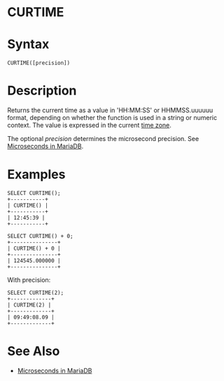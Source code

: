 # CURTIME

#

# Syntax

```
CURTIME([precision])
```

#

# Description

Returns the current time as a value in 'HH:MM:SS' or HHMMSS.uuuuuu format, depending on whether the function is used in a string or numeric context. The value is expressed in the current [time zone](../../../../data-types/string-data-types/character-sets/internationalization-and-localization/time-zones.md).

The optional *precision* determines the microsecond precision. See [Microseconds in MariaDB](microseconds-in-mariadb.md).

#

# Examples

```
SELECT CURTIME();
+-----------+
| CURTIME() |
+-----------+
| 12:45:39 |
+-----------+

SELECT CURTIME() + 0;
+---------------+
| CURTIME() + 0 |
+---------------+
| 124545.000000 |
+---------------+
```

With precision:

```
SELECT CURTIME(2);
+-------------+
| CURTIME(2) |
+-------------+
| 09:49:08.09 |
+-------------+
```

#

# See Also

* [Microseconds in MariaDB](microseconds-in-mariadb.md)